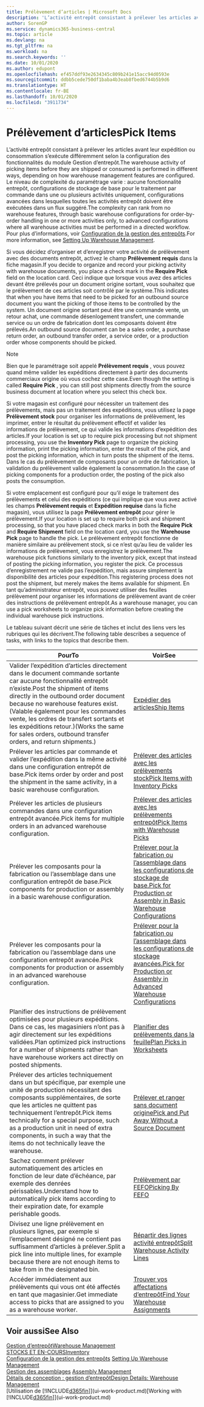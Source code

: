```yaml
---
title: Prélèvement d’articles | Microsoft Docs
description: 'L’activité entrepôt consistant à prélever les articles avant leur expédition ou consommation s’exécute différemment selon la configuration des fonctionnalités du module Gestion d’entrepôt. Le niveau de complexité du paramétrage varie : aucune fonctionnalité entrepôt, configurations de stockage de base pour le traitement par commande dans une ou plusieurs activités uniquement, configurations avancées dans lesquelles toutes les activités entrepôt doivent être exécutées dans un flux suggéré.'
author: SorenGP
ms.service: dynamics365-business-central
ms.topic: article
ms.devlang: na
ms.tgt_pltfrm: na
ms.workload: na
ms.search.keywords: ''
ms.date: 10/01/2020
ms.author: edupont
ms.openlocfilehash: ef457ddf93e2634345c809b241e15acc94d0593e
ms.sourcegitcommit: ddbb5cede750df1baba4b3eab8fbed6744b5b9d6
ms.translationtype: HT
ms.contentlocale: fr-BE
ms.lasthandoff: 10/01/2020
ms.locfileid: "3911734"
---
```

# <a name="pick-items"></a><span data-ttu-id="b67ca-104">Prélèvement d’articles</span><span class="sxs-lookup"><span data-stu-id="b67ca-104">Pick Items</span></span>

<span data-ttu-id="b67ca-105">L’activité entrepôt consistant à prélever les articles avant leur expédition ou consommation s’exécute différemment selon la configuration des fonctionnalités du module Gestion d’entrepôt.</span><span class="sxs-lookup"><span data-stu-id="b67ca-105">The warehouse activity of picking items before they are shipped or consumed is performed in different ways, depending on how warehouse management features are configured.</span></span> <span data-ttu-id="b67ca-106">Le niveau de complexité du paramétrage varie : aucune fonctionnalité entrepôt, configurations de stockage de base pour le traitement par commande dans une ou plusieurs activités uniquement, configurations avancées dans lesquelles toutes les activités entrepôt doivent être exécutées dans un flux suggéré.</span><span class="sxs-lookup"><span data-stu-id="b67ca-106">The complexity can rank from no warehouse features, through basic warehouse configurations for order-by-order handling in one or more activities only, to advanced configurations where all warehouse activities must be performed in a directed workflow.</span></span> <span data-ttu-id="b67ca-107">Pour plus d’informations, voir [Configuration de la gestion des entrepôts](warehouse-setup-warehouse.md).</span><span class="sxs-lookup"><span data-stu-id="b67ca-107">For more information, see [Setting Up Warehouse Management](warehouse-setup-warehouse.md).</span></span>

<span data-ttu-id="b67ca-108">Si vous décidez d’organiser et d’enregistrer votre activité de prélèvement avec des documents entrepôt, activez le champ **Prélèvement requis** dans la fiche magasin.</span><span class="sxs-lookup"><span data-stu-id="b67ca-108">If you decide to organize and record your picking activity with warehouse documents, you place a check mark in the **Require Pick** field on the location card.</span></span> <span data-ttu-id="b67ca-109">Ceci indique que lorsque vous avez des articles devant être prélevés pour un document origine sortant, vous souhaitez que le prélèvement de ces articles soit contrôlé par le système.</span><span class="sxs-lookup"><span data-stu-id="b67ca-109">This indicates that when you have items that need to be picked for an outbound source document you want the picking of those items to be controlled by the system.</span></span> <span data-ttu-id="b67ca-110">Un document origine sortant peut être une commande vente, un retour achat, une commande désenlogement transfert, une commande service ou un ordre de fabrication dont les composants doivent être prélevés.</span><span class="sxs-lookup"><span data-stu-id="b67ca-110">An outbound source document can be a sales order, a purchase return order, an outbound transfer order, a service order, or a production order whose components should be picked.</span></span>

> [!NOTE]
> <span data-ttu-id="b67ca-111">Bien que le paramétrage soit appelé **Prélèvement requis** , vous pouvez quand même valider les expéditions directement à partir des documents commerciaux origine où vous cochez cette case.</span><span class="sxs-lookup"><span data-stu-id="b67ca-111">Even though the setting is called **Require Pick** , you can still post shipments directly from the source business document at location where you select this check box.</span></span>

<span data-ttu-id="b67ca-112">Si votre magasin est configuré pour nécessiter un traitement des prélèvements, mais pas un traitement des expéditions, vous utilisez la page **Prélèvement stock** pour organiser les informations de prélèvement, les imprimer, entrer le résultat du prélèvement effectif et valider les informations de prélèvement, ce qui valide les informations d’expédition des articles.</span><span class="sxs-lookup"><span data-stu-id="b67ca-112">If your location is set up to require pick processing but not shipment processing, you use the **Inventory Pick** page to organize the picking information, print the picking information, enter the result of the pick, and post the picking information, which in turn posts the shipment of the items.</span></span> <span data-ttu-id="b67ca-113">Dans le cas du prélèvement de composants pour un ordre de fabrication, la validation du prélèvement valide également la consommation.</span><span class="sxs-lookup"><span data-stu-id="b67ca-113">In the case of picking components for a production order, the posting of the pick also posts the consumption.</span></span>

<span data-ttu-id="b67ca-114">Si votre emplacement est configuré pour qu’il exige le traitement des prélèvements et celui des expéditions (ce qui implique que vous avez activé les champs **Prélèvement requis** et **Expédition requise** dans la fiche magasin), vous utilisez la page **Prélèvement entrepôt** pour gérer le prélèvement.</span><span class="sxs-lookup"><span data-stu-id="b67ca-114">If your location is set up to require both pick and shipment processing, so that you have placed check marks in both the **Require Pick** and **Require Shipment** field on the location card, you use the **Warehouse Pick** page to handle the pick.</span></span> <span data-ttu-id="b67ca-115">Le prélèvement entrepôt fonctionne de manière similaire au prélèvement stock, si ce n’est qu’au lieu de valider les informations de prélèvement, vous enregistrez le prélèvement.</span><span class="sxs-lookup"><span data-stu-id="b67ca-115">The warehouse pick functions similarly to the inventory pick, except that instead of posting the picking information, you register the pick.</span></span> <span data-ttu-id="b67ca-116">Ce processus d’enregistrement ne valide pas l’expédition, mais assure simplement la disponibilité des articles pour expédition.</span><span class="sxs-lookup"><span data-stu-id="b67ca-116">This registering process does not post the shipment, but merely makes the items available for shipment.</span></span> <span data-ttu-id="b67ca-117">En tant qu’administrateur entrepôt, vous pouvez utiliser des feuilles prélèvement pour organiser les informations de prélèvement avant de créer des instructions de prélèvement entrepôt.</span><span class="sxs-lookup"><span data-stu-id="b67ca-117">As a warehouse manager, you can use a pick worksheets to organize pick information before creating the individual warehouse pick instructions.</span></span>

<span data-ttu-id="b67ca-118">Le tableau suivant décrit une série de tâches et inclut des liens vers les rubriques qui les décrivent.</span><span class="sxs-lookup"><span data-stu-id="b67ca-118">The following table describes a sequence of tasks, with links to the topics that describe them.</span></span>   

|<span data-ttu-id="b67ca-119">**Pour**</span><span class="sxs-lookup"><span data-stu-id="b67ca-119">**To**</span></span>|<span data-ttu-id="b67ca-120">**Voir**</span><span class="sxs-lookup"><span data-stu-id="b67ca-120">**See**</span></span>|
|------------|-------------|  
|<span data-ttu-id="b67ca-121">Valider l’expédition d’articles directement dans le document commande sortante car aucune fonctionnalité entrepôt n’existe.</span><span class="sxs-lookup"><span data-stu-id="b67ca-121">Post the shipment of items directly in the outbound order document because no warehouse features exist.</span></span> <span data-ttu-id="b67ca-122">(Valable également pour les commandes vente, les ordres de transfert sortants et les expéditions retour.)</span><span class="sxs-lookup"><span data-stu-id="b67ca-122">(Works the same for sales orders, outbound transfer orders, and return shipments.)</span></span>|[<span data-ttu-id="b67ca-123">Expédier des articles</span><span class="sxs-lookup"><span data-stu-id="b67ca-123">Ship Items</span></span>](warehouse-how-ship-items.md)|  
|<span data-ttu-id="b67ca-124">Prélever les articles par commande et valider l’expédition dans la même activité dans une configuration entrepôt de base.</span><span class="sxs-lookup"><span data-stu-id="b67ca-124">Pick items order by order and post the shipment in the same activity, in a basic warehouse configuration.</span></span>|[<span data-ttu-id="b67ca-125">Prélever des articles avec les prélèvements stock</span><span class="sxs-lookup"><span data-stu-id="b67ca-125">Pick Items with Inventory Picks</span></span>](warehouse-how-to-pick-items-with-inventory-picks.md)|
|<span data-ttu-id="b67ca-126">Prélever les articles de plusieurs commandes dans une configuration entrepôt avancée.</span><span class="sxs-lookup"><span data-stu-id="b67ca-126">Pick items for multiple orders in an advanced warehouse configuration.</span></span>|[<span data-ttu-id="b67ca-127">Prélever des articles avec les prélèvements entrepôt</span><span class="sxs-lookup"><span data-stu-id="b67ca-127">Pick Items with Warehouse Picks</span></span>](warehouse-how-to-pick-items-for-warehouse-shipment.md)|  
|<span data-ttu-id="b67ca-128">Prélever les composants pour la fabrication ou l’assemblage dans une configuration entrepôt de base.</span><span class="sxs-lookup"><span data-stu-id="b67ca-128">Pick components for production or assembly in a basic warehouse configuration.</span></span>|[<span data-ttu-id="b67ca-129">Prélever pour la fabrication ou l’assemblage dans les configurations de stockage de base.</span><span class="sxs-lookup"><span data-stu-id="b67ca-129">Pick for Production or Assembly in Basic Warehouse Configurations</span></span>](warehouse-how-to-pick-for-production.md)|
|<span data-ttu-id="b67ca-130">Prélever les composants pour la fabrication ou l’assemblage dans une configuration entrepôt avancée.</span><span class="sxs-lookup"><span data-stu-id="b67ca-130">Pick components for production or assembly in an advanced warehouse configuration.</span></span>|[<span data-ttu-id="b67ca-131">Prélever pour la fabrication ou l’assemblage dans les configurations de stockage avancées.</span><span class="sxs-lookup"><span data-stu-id="b67ca-131">Pick for Production or Assembly in Advanced Warehouse Configurations</span></span>](warehouse-how-to-pick-for-internal-operations-in-advanced-warehousing.md)|  
|<span data-ttu-id="b67ca-132">Planifier des instructions de prélèvement optimisées pour plusieurs expéditions. Dans ce cas, les magasiniers n’ont pas à agir directement sur les expéditions validées.</span><span class="sxs-lookup"><span data-stu-id="b67ca-132">Plan optimized pick instructions for a number of shipments rather than have warehouse workers act directly on posted shipments.</span></span>|[<span data-ttu-id="b67ca-133">Planifier des prélèvements dans la feuille</span><span class="sxs-lookup"><span data-stu-id="b67ca-133">Plan Picks in Worksheets</span></span>](warehouse-how-to-plan-picks-in-worksheets.md)|  
|<span data-ttu-id="b67ca-134">Prélever des articles techniquement dans un but spécifique, par exemple une unité de production nécessitant des composants supplémentaires, de sorte que les articles ne quittent pas techniquement l’entrepôt.</span><span class="sxs-lookup"><span data-stu-id="b67ca-134">Pick items technically for a special purpose, such as a production unit in need of extra components, in such a way that the items do not technically leave the warehouse.</span></span>|[<span data-ttu-id="b67ca-135">Prélever et ranger sans document origine</span><span class="sxs-lookup"><span data-stu-id="b67ca-135">Pick and Put Away Without a Source Document</span></span>](warehouse-how-to-create-put-aways-from-internal-put-aways.md)|
|<span data-ttu-id="b67ca-136">Sachez comment prélever automatiquement des articles en fonction de leur date d’échéance, par exemple des denrées périssables.</span><span class="sxs-lookup"><span data-stu-id="b67ca-136">Understand how to automatically pick items according to their expiration date, for example perishable goods.</span></span>|[<span data-ttu-id="b67ca-137">Prélèvement par FEFO</span><span class="sxs-lookup"><span data-stu-id="b67ca-137">Picking By FEFO</span></span>](warehouse-picking-by-fefo.md)|
|<span data-ttu-id="b67ca-138">Divisez une ligne prélèvement en plusieurs lignes, par exemple si l’emplacement désigné ne contient pas suffisamment d’articles à prélever.</span><span class="sxs-lookup"><span data-stu-id="b67ca-138">Split a pick line into multiple lines, for example because there are not enough items to take from in the designated bin.</span></span>|[<span data-ttu-id="b67ca-139">Répartir des lignes activité entrepôt</span><span class="sxs-lookup"><span data-stu-id="b67ca-139">Split Warehouse Activity Lines</span></span>](warehouse-how-to-split-warehouse-activity-lines.md)|
|<span data-ttu-id="b67ca-140">Accéder immédiatement aux prélèvements qui vous ont été affectés en tant que magasinier.</span><span class="sxs-lookup"><span data-stu-id="b67ca-140">Get immediate access to picks that are assigned to you as a warehouse worker.</span></span>|[<span data-ttu-id="b67ca-141">Trouver vos affectations d’entrepôt</span><span class="sxs-lookup"><span data-stu-id="b67ca-141">Find Your Warehouse Assignments</span></span>](warehouse-how-to-find-your-warehouse-assignments.md)|  

## <a name="see-also"></a><span data-ttu-id="b67ca-142">Voir aussi</span><span class="sxs-lookup"><span data-stu-id="b67ca-142">See Also</span></span>  
[<span data-ttu-id="b67ca-143">Gestion d’entrepôt</span><span class="sxs-lookup"><span data-stu-id="b67ca-143">Warehouse Management</span></span>](warehouse-manage-warehouse.md)  
[<span data-ttu-id="b67ca-144">STOCKS ET EN-COURS</span><span class="sxs-lookup"><span data-stu-id="b67ca-144">Inventory</span></span>](inventory-manage-inventory.md)  
<span data-ttu-id="b67ca-145">[Configuration de la gestion des entrepôts](warehouse-setup-warehouse.md)   </span><span class="sxs-lookup"><span data-stu-id="b67ca-145">[Setting Up Warehouse Management](warehouse-setup-warehouse.md)   </span></span>  
<span data-ttu-id="b67ca-146">[Gestion des assemblages](assembly-assemble-items.md)  </span><span class="sxs-lookup"><span data-stu-id="b67ca-146">[Assembly Management](assembly-assemble-items.md)  </span></span>  
[<span data-ttu-id="b67ca-147">Détails de conception : gestion d’entrepôt</span><span class="sxs-lookup"><span data-stu-id="b67ca-147">Design Details: Warehouse Management</span></span>](design-details-warehouse-management.md)  
<span data-ttu-id="b67ca-148">[Utilisation de [!INCLUDE[d365fin](includes/d365fin_md.md)]](ui-work-product.md)</span><span class="sxs-lookup"><span data-stu-id="b67ca-148">[Working with [!INCLUDE[d365fin](includes/d365fin_md.md)]](ui-work-product.md)</span></span>
